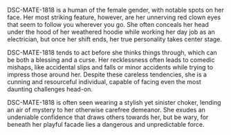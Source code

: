 DSC-MATE-1818 is a human of the female gender, with notable spots on her face. Her most striking feature, however, are her unnerving red clown eyes that seem to follow you wherever you go. She often conceals her head under the hood of her weathered hoodie while working her day job as an electrician, but once her shift ends, her true personality takes center stage.

DSC-MATE-1818 tends to act before she thinks things through, which can be both a blessing and a curse. Her recklessness often leads to comedic mishaps, like accidental slips and falls or minor accidents while trying to impress those around her. Despite these careless tendencies, she is a cunning and resourceful individual, capable of facing even the most daunting challenges head-on.

DSC-MATE-1818 is often seen wearing a stylish yet sinister choker, lending an air of mystery to her otherwise carefree demeanor. She exudes an undeniable confidence that draws others towards her, but be wary, for beneath her playful facade lies a dangerous and unpredictable force.